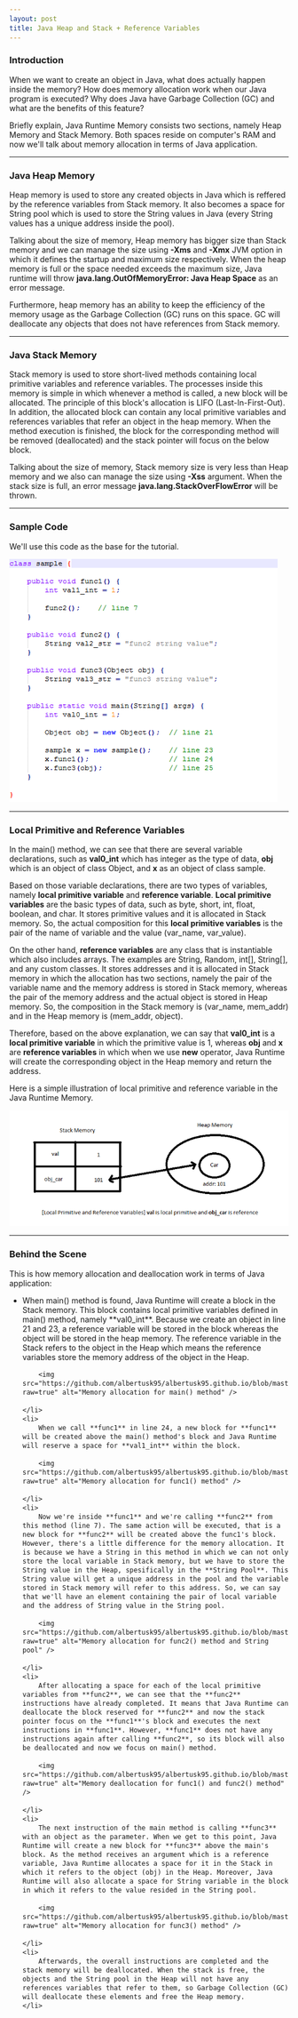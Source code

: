 ```yaml
---
layout: post
title: Java Heap and Stack + Reference Variables
---
```


### Introduction

When we want to create an object in Java, what does actually happen inside the memory? How does memory allocation work when our Java program is executed? Why does Java have Garbage Collection (GC) and what are the benefits of this feature?

Briefly explain, Java Runtime Memory consists two sections, namely Heap Memory and Stack Memory. Both spaces reside on computer's RAM and now we'll talk about memory allocation in terms of Java application.

-----

### Java Heap Memory

Heap memory is used to store any created objects in Java which is reffered by the reference variables from Stack memory. It also becomes a space for String pool which is used to store the String values in Java (every String values has a unique address inside the pool).

Talking about the size of memory, Heap memory has bigger size than Stack memory and we can manage the size using **-Xms** and **-Xmx** JVM option in which it defines the startup and maximum size respectively. When the heap memory is full or the space needed exceeds the maximum size, Java runtime will throw **java.lang.OutOfMemoryError: Java Heap Space** as an error message.

Furthermore, heap memory has an ability to keep the efficiency of the memory usage as the Garbage Collection (GC) runs on this space. GC will deallocate any objects that does not have references from Stack memory.

-----

### Java Stack Memory

Stack memory is used to store short-lived methods containing local primitive variables and reference variables. The processes inside this memory is simple in which whenever a method is called, a new block will be allocated. The principle of this block's allocation is LIFO (Last-In-First-Out). In addition, the allocated block can contain any local primitive variables and references variables that refer an object in the heap memory. When the method execution is finished, the block for the corresponding method will be removed (deallocated) and the stack pointer will focus on the below block.

Talking about the size of memory, Stack memory size is very less than Heap memory and we also can manage the size using **-Xss** argument. When the stack size is full, an error message **java.lang.StackOverFlowError** will be thrown.

-----

### Sample Code

We'll use this code as the base for the tutorial.

<img src="https://github.com/albertusk95/albertusk95.github.io/blob/master/public/img_java/java0_6.png?raw=true" alt="Sample Code" />

-----

### Local Primitive and Reference Variables

In the main() method, we can see that there are several variable declarations, such as **val0_int** which has integer as the type of data, **obj** which is an object of class Object, and **x** as an object of class sample.

Based on those variable declarations, there are two types of variables, namely **local primitive variable** and **reference variable**. **Local primitive variables** are the basic types of data, such as byte, short, int, float, boolean, and char. It stores primitive values and it is allocated in Stack memory. So, the actual composition for this **local primitive variables** is the pair of the name of variable and the value (var_name, var_value).

On the other hand, **reference variables** are any class that is instantiable which also includes arrays. The examples are String, Random, int[], String[], and any custom classes. It stores addresses and it is allocated in Stack memory in which the allocation has two sections, namely the pair of the variable name and the memory address is stored in Stack memory, whereas the pair of the memory address and the actual object is stored in Heap memory. So, the composition in the Stack memory is (var_name, mem_addr) and in the Heap memory is (mem_addr, object).

Therefore, based on the above explanation, we can say that **val0_int** is a **local primitive variable** in which the primitive value is 1, whereas **obj** and **x** are **reference variables** in which when we use **new** operator, Java Runtime will create the corresponding object in the Heap memory and return the address.

Here is a simple illustration of local primitive and reference variable in the Java Runtime Memory.

<img src="https://github.com/albertusk95/albertusk95.github.io/blob/master/public/img_java/java0_5.png?raw=true" alt="Local Primitive and Reference Variables" />

-----

### Behind the Scene

This is how memory allocation and deallocation work in terms of Java application:

<ul>
	<li>
		When main() method is found, Java Runtime will create a block in the Stack memory. This block contains local primitive variables defined in main() method, namely **val0_int**. Because we create an object in line 21 and 23, a reference variable will be stored in the block whereas the object will be stored in the heap memory. The reference variable in the Stack refers to the object in the Heap which means the reference variables store the memory address of the object in the Heap.
		
		<img src="https://github.com/albertusk95/albertusk95.github.io/blob/master/public/img_java/java0_0.png?raw=true" alt="Memory allocation for main() method" />

	</li>
	<li>
		When we call **func1** in line 24, a new block for **func1** will be created above the main() method's block and Java Runtime will reserve a space for **val1_int** within the block.
		
		<img src="https://github.com/albertusk95/albertusk95.github.io/blob/master/public/img_java/java0_1.png?raw=true" alt="Memory allocation for func1() method" />

	</li>
	<li>
		Now we're inside **func1** and we're calling **func2** from this method (line 7). The same action will be executed, that is a new block for **func2** will be created above the func1's block. However, there's a little difference for the memory allocation. It is because we have a String in this method in which we can not only store the local variable in Stack memory, but we have to store the String value in the Heap, spesifically in the **String Pool**. This String value will get a unique address in the pool and the variable stored in Stack memory will refer to this address. So, we can say that we'll have an element containing the pair of local variable and the address of String value in the String pool.
		
		<img src="https://github.com/albertusk95/albertusk95.github.io/blob/master/public/img_java/java0_2.png?raw=true" alt="Memory allocation for func2() method and String pool" />

	</li>
	<li>
		After allocating a space for each of the local primitive variables from **func2**, we can see that the **func2** instructions have already completed. It means that Java Runtime can deallocate the block reserved for **func2** and now the stack pointer focus on the **func1**'s block and executes the next instructions in **func1**. However, **func1** does not have any instructions again after calling **func2**, so its block will also be deallocated and now we focus on main() method.
		
		<img src="https://github.com/albertusk95/albertusk95.github.io/blob/master/public/img_java/java0_3.png?raw=true" alt="Memory deallocation for func1() and func2() method" />

	</li>
	<li>
		The next instruction of the main method is calling **func3** with an object as the parameter. When we get to this point, Java Runtime will create a new block for **func3** above the main's block. As the method receives an argument which is a reference variable, Java Runtime allocates a space for it in the Stack in which it refers to the object (obj) in the Heap. Moreover, Java Runtime will also allocate a space for String variable in the block in which it refers to the value resided in the String pool.
		
		<img src="https://github.com/albertusk95/albertusk95.github.io/blob/master/public/img_java/java0_4.png?raw=true" alt="Memory allocation for func3() method" />

	</li>
	<li>
		Afterwards, the overall instructions are completed and the stack memory will be deallocated. When the stack is free, the objects and the String pool in the Heap will not have any references variables that refer to them, so Garbage Collection (GC) will deallocate these elements and free the Heap memory.
	</li>
</ul>
